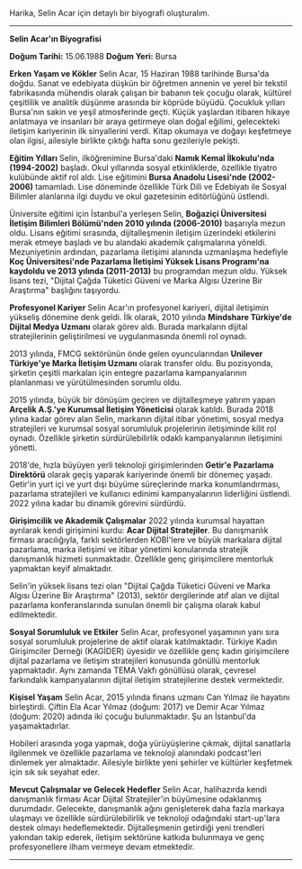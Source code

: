 Harika, Selin Acar için detaylı bir biyografi oluşturalım.

---

**Selin Acar'ın Biyografisi**

**Doğum Tarihi:** 15.06.1988
**Doğum Yeri:** Bursa

**Erken Yaşam ve Kökler**
Selin Acar, 15 Haziran 1988 tarihinde Bursa'da doğdu. Sanat ve edebiyata düşkün bir öğretmen annenin ve yerel bir tekstil fabrikasında mühendis olarak çalışan bir babanın tek çocuğu olarak, kültürel çeşitlilik ve analitik düşünme arasında bir köprüde büyüdü. Çocukluk yılları Bursa'nın sakin ve yeşil atmosferinde geçti. Küçük yaşlardan itibaren hikaye anlatmaya ve insanları bir araya getirmeye olan doğal eğilimi, gelecekteki iletişim kariyerinin ilk sinyallerini verdi. Kitap okumaya ve doğayı keşfetmeye olan ilgisi, ailesiyle birlikte çıktığı hafta sonu gezileriyle pekişti.

**Eğitim Yılları**
Selin, ilköğrenimine Bursa'daki **Namık Kemal İlkokulu'nda (1994-2002)** başladı. Okul yıllarında sosyal etkinliklerde, özellikle tiyatro kulübünde aktif rol aldı. Lise eğitimini **Bursa Anadolu Lisesi'nde (2002-2006)** tamamladı. Lise döneminde özellikle Türk Dili ve Edebiyatı ile Sosyal Bilimler alanlarına ilgi duydu ve okul gazetesinin editörlüğünü üstlendi.

Üniversite eğitimi için İstanbul'a yerleşen Selin, **Boğaziçi Üniversitesi İletişim Bilimleri Bölümü'nden 2010 yılında (2006-2010)** başarıyla mezun oldu. Lisans eğitimi sırasında, dijitalleşmenin iletişim üzerindeki etkilerini merak etmeye başladı ve bu alandaki akademik çalışmalarına yöneldi. Mezuniyetinin ardından, pazarlama iletişimi alanında uzmanlaşma hedefiyle **Koç Üniversitesi'nde Pazarlama İletişimi Yüksek Lisans Programı'na kaydoldu ve 2013 yılında (2011-2013)** bu programdan mezun oldu. Yüksek lisans tezi, "Dijital Çağda Tüketici Güveni ve Marka Algısı Üzerine Bir Araştırma" başlığını taşıyordu.

**Profesyonel Kariyer**
Selin Acar'ın profesyonel kariyeri, dijital iletişimin yükseliş dönemine denk geldi. İlk olarak, 2010 yılında **Mindshare Türkiye'de Dijital Medya Uzmanı** olarak görev aldı. Burada markaların dijital stratejilerinin geliştirilmesi ve uygulanmasında önemli rol oynadı.

2013 yılında, FMCG sektörünün önde gelen oyuncularından **Unilever Türkiye'ye Marka İletişim Uzmanı** olarak transfer oldu. Bu pozisyonda, şirketin çeşitli markaları için entegre pazarlama kampanyalarının planlanması ve yürütülmesinden sorumlu oldu.

2015 yılında, büyük bir dönüşüm geçiren ve dijitalleşmeye yatırım yapan **Arçelik A.Ş.'ye Kurumsal İletişim Yöneticisi** olarak katıldı. Burada 2018 yılına kadar görev alan Selin, markanın dijital itibar yönetimi, sosyal medya stratejileri ve kurumsal sosyal sorumluluk projelerinin iletişiminde kilit rol oynadı. Özellikle şirketin sürdürülebilirlik odaklı kampanyalarının iletişimini yönetti.

2018'de, hızla büyüyen yerli teknoloji girişimlerinden **Getir'e Pazarlama Direktörü** olarak geçiş yaparak kariyerinde önemli bir dönemeç yaşadı. Getir'in yurt içi ve yurt dışı büyüme süreçlerinde marka konumlandırması, pazarlama stratejileri ve kullanıcı edinimi kampanyalarının liderliğini üstlendi. 2022 yılına kadar bu dinamik görevini sürdürdü.

**Girişimcilik ve Akademik Çalışmalar**
2022 yılında kurumsal hayattan ayrılarak kendi girişimini kurdu: **Acar Dijital Stratejiler**. Bu danışmanlık firması aracılığıyla, farklı sektörlerden KOBİ'lere ve büyük markalara dijital pazarlama, marka iletişimi ve itibar yönetimi konularında stratejik danışmanlık hizmeti sunmaktadır. Özellikle genç girişimcilere mentorluk yapmaktan keyif almaktadır.

Selin'in yüksek lisans tezi olan "Dijital Çağda Tüketici Güveni ve Marka Algısı Üzerine Bir Araştırma" (2013), sektör dergilerinde atıf alan ve dijital pazarlama konferanslarında sunulan önemli bir çalışma olarak kabul edilmektedir.

**Sosyal Sorumluluk ve Etkiler**
Selin Acar, profesyonel yaşamının yanı sıra sosyal sorumluluk projelerine de aktif olarak katılmaktadır. Türkiye Kadın Girişimciler Derneği (KAGİDER) üyesidir ve özellikle genç kadın girişimcilere dijital pazarlama ve iletişim stratejileri konusunda gönüllü mentorluk yapmaktadır. Aynı zamanda TEMA Vakfı gönüllüsü olarak, çevresel farkındalık kampanyalarının dijital iletişim stratejilerine destek vermektedir.

**Kişisel Yaşam**
Selin Acar, 2015 yılında finans uzmanı Can Yılmaz ile hayatını birleştirdi. Çiftin Ela Acar Yılmaz (doğum: 2017) ve Demir Acar Yılmaz (doğum: 2020) adında iki çocuğu bulunmaktadır. Şu an İstanbul'da yaşamaktadırlar.

Hobileri arasında yoga yapmak, doğa yürüyüşlerine çıkmak, dijital sanatlarla ilgilenmek ve özellikle pazarlama ve teknoloji alanındaki podcast'leri dinlemek yer almaktadır. Ailesiyle birlikte yeni şehirler ve kültürler keşfetmek için sık sık seyahat eder.

**Mevcut Çalışmalar ve Gelecek Hedefler**
Selin Acar, halihazırda kendi danışmanlık firması Acar Dijital Stratejiler'in büyümesine odaklanmış durumdadır. Gelecekte, danışmanlık ağını genişleterek daha fazla markaya ulaşmayı ve özellikle sürdürülebilirlik ve teknoloji odağındaki start-up'lara destek olmayı hedeflemektedir. Dijitalleşmenin getirdiği yeni trendleri yakından takip ederek, iletişim sektörüne katkıda bulunmaya ve genç profesyonellere ilham vermeye devam etmektedir.

---